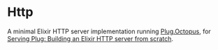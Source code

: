 # Http

A minimal Elixir HTTP server implementation running [Plug.Octopus](https://github.com/jeffkreeftmeijer/plug_octopus), for [Serving Plug: Building an Elixir HTTP server from scratch](http://blog.appsignal.com/2019/01/22/serving-plug-building-an-elixir-http-server.html).
